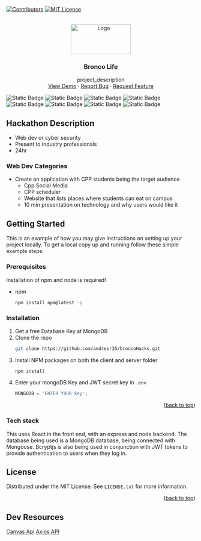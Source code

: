    
[![Contributors][contributors-shield]][contributors-url]
[![MIT License][license-shield]][license-url]
<!-- ![image](https://github.com/Andresr35/broncoHacks/assets/46615885/74b9ba24-f932-415c-9fe3-7acf5f6b2792) -->

<br />
<div align="center">
  <a href="https://github.com/Andresr35/broncoHacks">
    <img src="https://github.com/Andresr35/broncoHacks/assets/46615885/74b9ba24-f932-415c-9fe3-7acf5f6b2792" alt="Logo" width="160" height="80">
    
  </a>

<h3 align="center">Bronco Life</h3>

  <p align="center">
    project_description
    <br />
    <a href="https://github.com/Andresr35/broncoHacks">View Demo</a>
    ·
    <a href="https://github.com/Andresr35/broncoHacks/issues">Report Bug</a>
    ·
    <a href="https://github.com/Andresr35/broncoHacks/issues">Request Feature</a>
  </p>
</div>

![Static Badge](https://img.shields.io/badge/react-m?style=for-the-badge&logo=react&labelColor=black&color=%2361DAFB) ![Static Badge](https://img.shields.io/badge/node.js-m?style=for-the-badge&logo=nodedotjs&labelColor=black&color=%23339933) ![Static Badge](https://img.shields.io/badge/mongoDB-m?style=for-the-badge&logo=mongodb&labelColor=black&color=%2347A248) ![Static Badge](https://img.shields.io/badge/mongoose-m?style=for-the-badge&logo=mongoosedotws&labelColor=black&color=%23F04D35) ![Static Badge](https://img.shields.io/badge/express-m?style=for-the-badge&logo=express&labelColor=black&color=black) ![Static Badge](https://img.shields.io/badge/vite-m?style=for-the-badge&logo=vite&labelColor=black&color=%23646CFF) ![Static Badge](https://img.shields.io/badge/vercel-m?style=for-the-badge&logo=vercel&labelColor=black&color=%23000000) ![Static Badge](https://img.shields.io/badge/railway-r?style=for-the-badge&logo=railway&labelColor=black&color=%230B0D0E)

## Hackathon Description

- Web dev or cyber security
- Present to industry professionals
- 24hr

### Web Dev Categories

- Create an application with CPP students being the target audience
  - Cpp Social Media
  - CPP scheduler
  - Website that lists places where students can eat on campus
  - 10 min presentation on technology and why users would like it
    
## Getting Started

This is an example of how you may give instructions on setting up your project locally.
To get a local copy up and running follow these simple example steps.

### Prerequisites

Installation of npm and node is required!
* npm
  ```sh
  npm install npm@latest -g
  ```

### Installation

1. Get a free Database Key at MongoDB
2. Clone the repo
   ```sh
   git clone https://github.com/andresr35/broncoHacks.git
   ```
3. Install NPM packages on both the client and server folder
   ```sh
   npm install
   ```
4. Enter your mongoDB Key and JWT secret key in `.env`
   ```js
   MONGODB = 'ENTER YOUR key';
   ```

<p align="right">(<a href="#readme-top">back to top</a>)</p>


### Tech stack

This uses React in the front end, with an express and node backend. The database being used is a MongoDB database, being connected with Mongoose. Bcryptjs is also being used in conjunction with JWT tokens to provide authentication to users when they log in.

<!-- LICENSE -->
## License

Distributed under the MIT License. See `LICENSE.txt` for more information.

<p align="right">(<a href="#readme-top">back to top</a>)</p>

## Dev Resources

[Canvas Api](https://canvas.instructure.com/doc/api/index.html)
[Axios API](https://axios-http.com/docs/api_intro)

[contributors-shield]: https://img.shields.io/github/contributors/github_username/repo_name.svg?style=for-the-badge
[contributors-url]: https://github.com/Andresr35/broncoHacks/graphs/contributors
[license-url]: https://github.com/Andresr35/broncoHacks/blob/master/LICENSE.txt
[license-shield]: https://img.shields.io/github/license/github_username/repo_name.svg?style=for-the-badge
